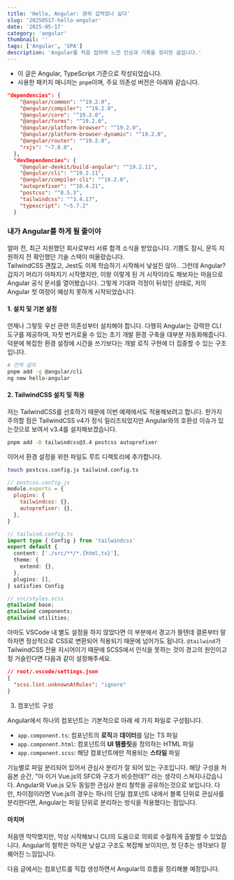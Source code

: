 ```yaml
---
title: 'Hello, Angular: 괜히 겁먹었나 싶다'
slug: '20250517-hello-angular'
date: '2025-05-17'
category: 'angular'
thumbnail: ''
tags: ['Angular', 'SPA']
description: 'Angular를 처음 접하며 느낀 인상과 기록을 정리한 글입니다.'
---
```


- 이 글은 Angular, TypeScript 기준으로 작성되었습니다.
- 사용한 패키지 매니저는 `pnpm`이며, 주요 의존성 버전은 아래와 같습니다.

```json
"dependencies": {
    "@angular/common": "^19.2.0",
    "@angular/compiler": "^19.2.0",
    "@angular/core": "^19.2.0",
    "@angular/forms": "^19.2.0",
    "@angular/platform-browser": "^19.2.0",
    "@angular/platform-browser-dynamic": "^19.2.0",
    "@angular/router": "^19.2.0",
    "rxjs": "~7.8.0",
  },
  "devDependencies": {
    "@angular-devkit/build-angular": "^19.2.11",
    "@angular/cli": "^19.2.11",
    "@angular/compiler-cli": "^19.2.0",
    "autoprefixer": "^10.4.21",
    "postcss": "^8.5.3",
    "tailwindcss": "^3.4.17",
    "typescript": "~5.7.2"
  }
```

### 내가 Angular를 하게 될 줄이야

얼마 전, 최근 지원했던 회사로부터 서류 합격 소식을 받았습니다. 기쁨도 잠시, 문득 지원하지 전 확인했던 기술 스택이 떠올랐습니다.  
TailwindCSS 괜찮고, Jest도 이제 학습하기 시작해서 낯설진 않아.. 그런데 Angular? 갑자기 머리가 아파지기 시작했지만, 이왕 이렇게 된 거 시작이라도 해보자는 마음으로 Angular 공식 문서를 열어봤습니다. 그렇게 기대와 걱정이 뒤섞인 상태로, 저의 Angular 첫 여정이 예상치 못하게 시작되었습니다.

#### 1. 설치 및 기본 설정

언제나 그렇듯 우선 관련 의존성부터 설치해야 합니다.
다행히 Angular는 강력한 CLI 도구를 제공하여, 자칫 번거로울 수 있는 초기 개발 환경 구축을 대부분 자동화해줍니다. 덕분에 복잡한 환경 설정에 시간을 쓰기보다는 개발 로직 구현에 더 집중할 수 있는 구조입니다.

```bash
# 전역 설치
pnpm add -g @angular/cli
ng new hello-angular
```

#### 2. TailwindCSS 설치 및 적용

저는 TailwindCSS를 선호하기 때문에 이번 예제에서도 적용해보려고 합니다. 한가지 주의할 점은 TailwindCSS v4가 정식 릴리즈되었지만 Angular와의 호환성 이슈가 있는것으로 보여서 v3.4를 설치해보겠습니다.

```bash
pnpm add -D tailwindcss@3.4 postcss autoprefixer
```

이어서 환경 설정을 위한 파일도 루트 디렉토리에 추가합니다.

```bash
touch postcss.config.js tailwind.config.ts
```

```javascript
// postcss.config.js
module.exports = {
  plugins: {
    tailwindcss: {},
    autoprefixer: {},
  },
}
```

```typescript
// tailwind.config.ts
import type { Config } from 'tailwindcss'
export default {
  content: ['./src/**/*.{html,ts}'],
  theme: {
    extend: {},
  },
  plugins: [],
} satisfies Config
```

```scss
// src/styles.scss
@tailwind base;
@tailwind components;
@tailwind utilities;
```

아마도 VSCode 내 별도 설정을 하지 않았다면 이 부분에서 경고가 뜰텐데 결론부터 말하자면 정상적으로 CSS로 변환되어 적용되기 때문에 넘어가도 됩니다. `@tailwind`가 TailwindCSS 전용 지시어이기 때문에 SCSS에서 인식을 못하는 것이 경고의 원인이고 정 거슬린다면 다음과 같이 설정해주세요.

```json
// root/.vscode/settings.json
{
  "scss.lint.unknownAtRules": "ignore"
}
```

3. 컴포넌트 구성

Angular에서 하나의 컴포넌트는 기본적으로 아래 세 가지 파일로 구성됩니다.

- `app.component.ts`: 컴포넌트의 **로직**과 **데이터**를 담는 TS 파일
- `app.component.html`: 컴포넌트의 **UI 템플릿**을 정의하는 HTML 파일
- `app.component.scss`: 해당 컴포넌트에만 적용되는 **스타일** 파일

기능별로 파일 분리되어 있어서 관심사 분리가 잘 되어 있는 구조입니다.
해당 구성을 처음본 순간, "아 이거 Vue.js의 SFC와 구조가 비슷한데?" 라는 생각이 스쳐지나갔습니다.
Angular와 Vue.js 모두 동일한 관심사 분리 철학을 공유하는것으로 보입니다.
다만, 차이점이라면 Vue.js의 경우는 하나의 단일 컴포넌트 내에서 블록 단위로 관심사를 분리한다면, Angular는 파일 단위로 분리하는 방식을 적용했다는 점입니다.

#### 마치며

처음엔 막막했지만, 막상 시작해보니 CLI의 도움으로 의외로 수월하게 출발할 수 있었습니다.
Angular의 철학은 아직은 낮설고 구조도 복잡해 보이지만, 첫 단추는 생각보다 잘 꿰어진 느낌입니다.

다음 글에서는 컴포넌트를 직접 생성하면서 Angular의 흐름을 정리해볼 예정입니다.
